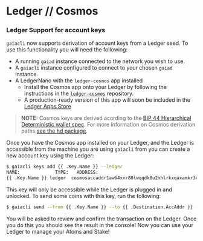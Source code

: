 # Ledger // Cosmos

### Ledger Support for account keys

`gaiacli` now supports derivation of account keys from a Ledger seed. To use this functionality you will need the following:

- A running `gaiad` instance connected to the network you wish to use.
- A `gaiacli` instance configured to connect to your chosen `gaiad` instance.
- A LedgerNano with the `ledger-cosmos` app installed
  * Install the Cosmos app onto your Ledger by following the instructions in the [`ledger-cosmos`](https://github.com/cosmos/ledger-cosmos/blob/master/docs/BUILD.md) repository.
  * A production-ready version of this app will soon be included in the [Ledger Apps Store](https://www.ledgerwallet.com/apps)

> **NOTE:** Cosmos keys are derived acording to the [BIP 44 Hierarchical Deterministic wallet spec](https://github.com/bitcoin/bips/blob/master/bip-0044.mediawiki). For more information on Cosmos derivation paths [see the hd package](https://github.com/cosmos/cosmos-sdk/blob/develop/crypto/keys/hd/hdpath.go#L30).

Once you have the Cosmos app installed on your Ledger, and the Ledger is accessible from the machine you are using `gaiacli` from you can create a new account key using the Ledger:

```bash
$ gaiacli keys add {{ .Key.Name }} --ledger
NAME:	          TYPE:	  ADDRESS:						                                  PUBKEY:
{{ .Key.Name }}	ledger	cosmosaccaddr1aw64xxr80lwqqdk8u2xhlrkxqaxamkr3e2g943	cosmosaccpub1addwnpepqvhs678gh9aqrjc2tg2vezw86csnvgzqq530ujkunt5tkuc7lhjkz5mj629
```

This key will only be accessible while the Ledger is plugged in and unlocked. To send some coins with this key, run the following:

```bash
$ gaiacli send --from {{ .Key.Name }} --to {{ .Destination.AccAddr }} --chain-id=gaia-7000
```

You will be asked to review and confirm the transaction on the Ledger. Once you do this you should see the result in the console! Now you can use your Ledger to manage your Atoms and Stake!
